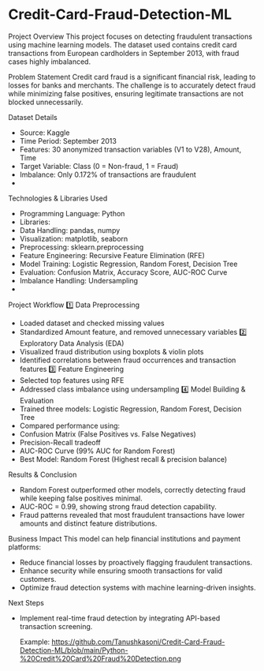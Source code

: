 # Credit-Card-Fraud-Detection-ML
Project Overview
This project focuses on detecting fraudulent transactions using machine learning models. The dataset used contains credit card transactions from European cardholders in September 2013, with fraud cases highly imbalanced.

Problem Statement
Credit card fraud is a significant financial risk, leading to losses for banks and merchants. The challenge is to accurately detect fraud while minimizing false positives, ensuring legitimate transactions are not blocked unnecessarily.

Dataset Details
- Source: Kaggle
- Time Period: September 2013
- Features: 30 anonymized transaction variables (V1 to V28), Amount, Time
- Target Variable: Class (0 = Non-fraud, 1 = Fraud)
- Imbalance: Only 0.172% of transactions are fraudulent
- 
Technologies & Libraries Used
- Programming Language: Python
- Libraries:
- Data Handling: pandas, numpy
- Visualization: matplotlib, seaborn
- Preprocessing: sklearn.preprocessing
- Feature Engineering: Recursive Feature Elimination (RFE)
- Model Training: Logistic Regression, Random Forest, Decision Tree
- Evaluation: Confusion Matrix, Accuracy Score, AUC-ROC Curve
- Imbalance Handling: Undersampling
- 
Project Workflow
1️⃣ Data Preprocessing
- Loaded dataset and checked missing values
- Standardized Amount feature, and removed unnecessary variables
2️⃣ Exploratory Data Analysis (EDA)
- Visualized fraud distribution using boxplots & violin plots
- Identified correlations between fraud occurrences and transaction features
3️⃣ Feature Engineering
- Selected top features using RFE
- Addressed class imbalance using undersampling
4️⃣ Model Building & Evaluation
- Trained three models: Logistic Regression, Random Forest, Decision Tree
- Compared performance using:
- Confusion Matrix (False Positives vs. False Negatives)
- Precision-Recall tradeoff
- AUC-ROC Curve (99% AUC for Random Forest)
- Best Model: Random Forest (Highest recall & precision balance)

Results & Conclusion
- Random Forest outperformed other models, correctly detecting fraud while keeping false positives minimal.
- AUC-ROC = 0.99, showing strong fraud detection capability.
- Fraud patterns revealed that most fraudulent transactions have lower amounts and distinct feature distributions.

Business Impact
This model can help financial institutions and payment platforms:
- Reduce financial losses by proactively flagging fraudulent transactions.
- Enhance security while ensuring smooth transactions for valid customers.
- Optimize fraud detection systems with machine learning-driven insights.

Next Steps
- Implement real-time fraud detection by integrating API-based transaction screening.

  Example: https://github.com/Tanushkasoni/Credit-Card-Fraud-Detection-ML/blob/main/Python-%20Credit%20Card%20Fraud%20Detection.png

